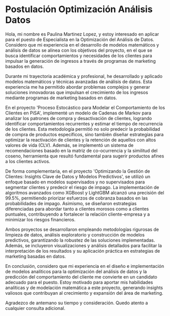 #  Postulación Optimización Análisis Datos

Hola, mi nombre es Paulina Martinez Lopez, y estoy interesado en aplicar para el puesto de Especialista en la Optimización del Análisis de Datos. Considero que mi experiencia en el desarrollo de modelos matemáticos y análisis de datos se alinea con los objetivos del proyecto, en el que se busca identificar comportamientos y necesidades de los clientes para impulsar la generación de ingresos a través de programas de marketing basados en datos.

Durante mi trayectoria académica y profesional, he desarrollado y aplicado modelos matemáticos y técnicas avanzadas de análisis de datos. Esta experiencia me ha permitido abordar problemas complejos y generar soluciones innovadoras que impulsan el crecimiento de los ingresos mediante programas de marketing basados en datos.

En el proyecto 'Proceso Estocástico para Modelar el Comportamiento de los Clientes en PiSA', implementé un modelo de Cadenas de Markov para analizar los patrones de compra y desactivación de clientes, logrando identificar comportamientos recurrentes y estimar el tiempo de recurrencia de los clientes. Esta metodología permitió no solo predecir la probabilidad de compra de productos específicos, sino también diseñar estrategias para optimizar la reactivación de clientes y la retención de aquellos con altos valores de vida (CLV). Además, se implementó un sistema de recomendaciones basado en la matriz de co-ocurrencia y la similitud del coseno, herramienta que resultó fundamental para sugerir productos afines a los clientes activos.

De forma complementaria, en el proyecto 'Optimizando la Gestión de Clientes: Insights Clave de Datos y Modelos Predictivos', se utilizó un enfoque basado en modelos supervisados y no supervisados para segmentar clientes y predecir el riesgo de impago. La implementación de algoritmos avanzados como XGBoost y LightGBM alcanzó una precisión del 99.5%, permitiendo priorizar esfuerzos de cobranza basados en las probabilidades de impago. Asimismo, se diseñaron estrategias diferenciadas para abordar tanto a clientes morosos como a clientes puntuales, contribuyendo a fortalecer la relación cliente-empresa y a minimizar los riesgos financieros.

Ambos proyectos se desarrollaron empleando metodologías rigurosas de limpieza de datos, análisis exploratorio y construcción de modelos predictivos, garantizando la robustez de las soluciones implementadas. Además, se incluyeron visualizaciones y análisis detallados para facilitar la interpretación de los resultados y su aplicación práctica en estrategias de marketing basadas en datos.

En conclusión, considero que mi experiencia en el diseño e implementación de modelos analíticos para la optimización del análisis de datos y la predicción del comportamiento del cliente me convierte en un candidato adecuado para el puesto. Estoy motivado para aportar mis habilidades analíticas y de modelación matemática a este proyecto, generando insights valiosos que contribuyan al crecimiento y expansión del área de marketing.

Agradezco de antemano su tiempo y consideración. Quedo atento a cualquier consulta adicional.
